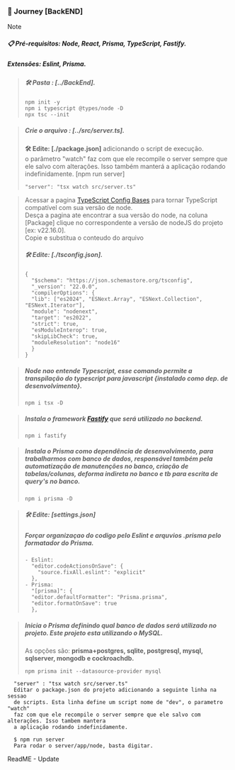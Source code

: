 ### 🚀 Journey [BackEND]

> [!NOTE]
> ##### 📋 Pré-requisitos: Node, React, Prisma, TypeScript, Fastify.<br>
> ##### Extensões: Eslint, Prisma.

> ##### **🛠️ Pasta : [../BackEnd].**
>     npm init -y
>     npm i typescript @types/node -D
>     npx tsc --init

> ##### Crie o arquivo : [../src/server.ts].
> **🛠️ Edite: [./package.json]** adicionando o script de execução.<br> o parâmetro "watch" faz com que ele recompile o server sempre que ele salvo com alterações. Isso também manterá a aplicação rodando indefinidamente. [npm run server]
>     
>     "server": "tsx watch src/server.ts"

>
>Acessar a pagina [TypeScript Config Bases](https://github.com/tsconfig/bases) para tornar TypeScript compatível com sua versão de node.<br>
>Desça a pagina ate encontrar a sua versão do node, na coluna [Package] clique no correspondente a versão de nodeJS do projeto [ex: v22.16.0].<br>
>Copie e substitua o conteudo do arquivo 
> ##### **🛠️ Edite: [./tsconfig.json].**
>     {
>       "$schema": "https://json.schemastore.org/tsconfig",
>       "_version": "22.0.0",
>       "compilerOptions": {
>       "lib": ["es2024", "ESNext.Array", "ESNext.Collection", "ESNext.Iterator"],
>       "module": "nodenext",
>       "target": "es2022",
>       "strict": true,
>       "esModuleInterop": true,
>       "skipLibCheck": true,
>       "moduleResolution": "node16"
>       }
>     }

> ##### Node nao entende Typescript, esse comando permite a transpilação do typescript para javascript {instalado como dep. de desenvolvimento}.
>     npm i tsx -D

> ##### Instala o framework [Fastify](https://fastify.dev/docs/latest/Guides/Getting-Started/) que será utilizado no backend.
>     npm i fastify

> ##### Instala o Prisma como dependência de desenvolvimento, para trabalharmos com banco de dados, responsável também pela automatização de manutenções no banco, criação de tabelas/colunas, deforma indireta no banco e tb para escrita de query's no banco.
>     npm i prisma -D

> ##### **🛠️ Edite:   [settings.json]**
> ##### Forçar organizaçao do codigo pelo Eslint e arquvios .prisma pelo formatador do Prisma.
>     - Eslint:
>       "editor.codeActionsOnSave": {
>         "source.fixAll.eslint": "explicit"
>       },
>     - Prisma:
>       "[prisma]": {
>       "editor.defaultFormatter": "Prisma.prisma",
>       "editor.formatOnSave": true
>       },


> ##### Inicia o Prisma definindo qual banco de dados será utilizado no projeto. Este projeto esta utilizando o MySQL.
> As opções são: **prisma+postgres, sqlite, postgresql, mysql, sqlserver, mongodb e cockroachdb.**
>
>     npm prisma init --datasource-provider mysql
      
      "server" : "tsx watch src/server.ts"
      Editar o package.json do projeto adicionando a seguinte linha na sessao 
      de scripts. Esta linha define um script nome de "dev", o parametro "watch" 
      faz com que ele recompile o server sempre que ele salvo com alterações. Isso tambem mantera 
      a aplicação rodando indefinidamente.

      $ npm run server
      Para rodar o server/app/node, basta digitar.

ReadME - Update